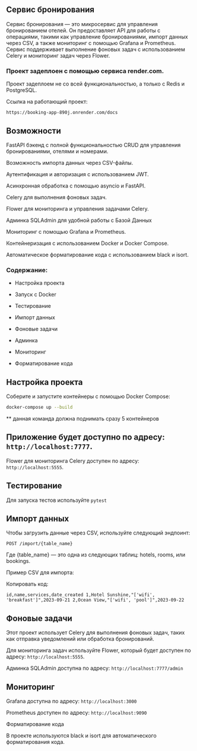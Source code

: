 ## Сервис бронирования


Сервис бронирования — это микросервис для управления бронированием отелей. Он предоставляет API для работы с операциями, такими как управление бронированиями, импорт данных через CSV, а также мониторинг с помощью Grafana и Prometheus. Сервис поддерживает выполнение фоновых задач с использованием Celery и мониторинг задач через Flower.

### Проект задеплоен с помощью сервиса render.com.


Проект задеплоем не со всей функциональностью, а только с Redis и PostgreSQL.


Ссылка на работающий проект:


`https://booking-app-890j.onrender.com/docs`


## Возможности


FastAPI бэкенд с полной функциональностью CRUD для управления бронированиями, отелями и номерами.


Возможность импорта данных через CSV-файлы.


Аутентификация и авторизация с использованием JWT.


Асинхронная обработка с помощью asyncio и FastAPI.


Celery для выполнения фоновых задач.


Flower для мониторинга и управления задачами Celery.


Админка SQLAdmin для удобной работы с Базой Данных


Мониторинг с помощью Grafana и Prometheus.


Контейнеризация с использованием Docker и Docker Compose.


Автоматическое форматирование кода с использованием black и isort.


### Содержание:


- Настройка проекта


- Запуск с Docker


- Тестирование


- Импорт данных


- Фоновые задачи


- Админка


- Мониторинг


- Форматирование кода


## Настройка проекта


Соберите и запустите контейнеры с помощью Docker Compose:


```bash
docker-compose up --build
```

** данная команда должна поднимать сразу 5 контейнеров 


## Приложение будет доступно по адресу: `http://localhost:7777`.


Flower для мониторинга Celery доступен по адресу: `http://localhost:5555`.


## Тестирование


Для запуска тестов используйте `pytest`


## Импорт данных


Чтобы загрузить данные через CSV, используйте следующий эндпоинт:


`POST /import/{table_name}`


Где {table_name} — это одна из следующих таблиц: hotels, rooms, или bookings.


Пример CSV для импорта:


Копировать код:


`id,name,services,date_created
1,Hotel Sunshine,"['wifi', 'breakfast']",2023-09-21
2,Ocean View,"['wifi', 'pool']",2023-09-22`


## Фоновые задачи


Этот проект использует Celery для выполнения фоновых задач, таких как отправка уведомлений или обработка бронирований.


Для мониторинга задач используйте Flower, который будет доступен по адресу: `http://localhost:5555`.


Админка SQLAdmin доступна по адресу: `http://localhost:7777/admin`


## Мониторинг


Grafana доступна по адресу: `http://localhost:3000`


Prometheus доступен по адресу: `http://localhost:9090`


Форматирование кода


В проекте используются black и isort для автоматического форматирования кода.
